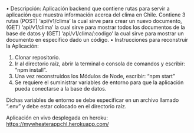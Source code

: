 •	Descripción:
Aplicación backend que contiene rutas para servir a aplicación que muestra información acerca del clima en Chile.  Contiene 3 rutas (POST) ‘api/v1/clima’ la cual sirve para crear un nuevo documento, (GET) ‘api/v1/clima’ la cual sirve para mostrar todos los documentos de la base de datos y (GET) ’api/v1/clima/:codigo’ la cual sirve para mostrar un documento en específico dado un código.
•	Instrucciones para reconstruir la Aplicación:

1.	Clonar repositorio.
2.	Ir al directorio raíz, abrir la terminal o consola de comandos y escribir: “npm install”.
3.	Una vez reconstruidos los Módulos de Node, escribir: “npm start”
4.	Se requiere el suministrar variables de entorno para que la aplicación pueda conectarse a la base de datos.


Dichas variables de entorno se debe especificar en un archivo llamado “.env” y debe estar colocado en el directorio raíz.

Aplicación en vivo desplegada en heroku:
https://mywheaterappchl.herokuapp.com/

